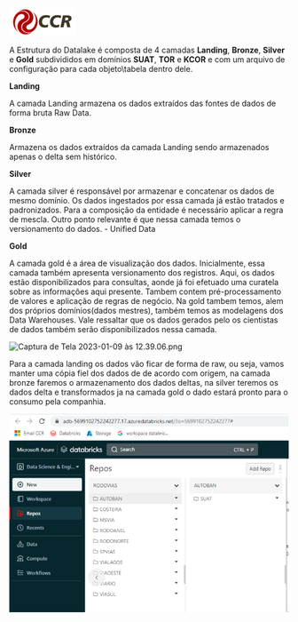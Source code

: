 ![Logo-grupo-ccr-Editado-v3.png](/.attachments/Logo-grupo-ccr-Editado-v3-0259b883-c48a-46a1-8aea-9da7c5b138aa.png)

A Estrutura do Datalake é composta de 4 camadas **Landing**, **Bronze**, **Silver** e **Gold** subdivididos em domínios **SUAT**, **TOR** e **KCOR** e com um arquivo de configuração para cada objeto\tabela dentro dele. 

**Landing**

A camada Landing armazena os dados extraídos das fontes de dados de forma bruta Raw Data. 

**Bronze**

Armazena os dados extraídos da camada Landing sendo armazenados apenas o delta sem histórico.

**Silver**

A camada silver é responsável por armazenar e concatenar os dados de mesmo domínio. Os dados ingestados por essa camada já estão tratados e padronizados. Para a composição da entidade é necessário aplicar a regra de mescla. Outro ponto relevante é que nessa camada temos o versionamento do dados. - Unified Data

**Gold**

A camada gold é a área de visualização dos dados. Inicialmente, essa camada também apresenta versionamento dos registros. Aqui, os dados estão disponibilizados para consultas, aonde já foi efetuado uma curatela sobre as informações aqui presente. Tambem contem pré-processamento de valores e aplicação de regras de negócio. Na gold tambem temos, alem dos próprios domínios(dados mestres), também temos as modelagens dos Data Warehouses. Vale ressaltar que os dados gerados pelo os cientistas de dados também serão disponibilizados nessa camada.

![Captura de Tela 2023-01-09 às 12.39.06.png](/.attachments/Captura%20de%20Tela%202023-01-09%20às%2012.39.06-0b560f91-bab2-4a1b-8fe2-501d40764630.png)


Para a camada landing os dados vão ficar de forma de raw, ou seja, vamos manter uma cópia fiel dos dados de de acordo com origem, na camada bronze faremos o armazenamento dos dados deltas, na silver teremos os dados delta e transformados ja na camada gold o dado estará pronto para o consumo pela companhia.



![image.png](/.attachments/image-90831555-4f82-4b70-a1e4-89657bd5c14b.png)





